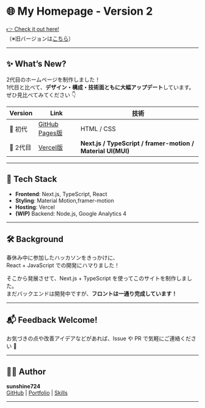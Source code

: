 # 🌐 My Homepage - Version 2

[👉 Check it out here!](https://sunshine724.vercel.app/)  
（※旧バージョンは[こちら](https://sunshine-724.github.io/index-jp.html)）

---

## ✨ What’s New?

2代目のホームページを制作しました！  
1代目と比べて、**デザイン・構成・技術面ともに大幅アップデート**しています。  
ぜひ見比べてみてください 👇

| Version | Link | 技術 |
|--------|------|------|
| 🥇 初代 | [GitHub Pages版](https://sunshine-724.github.io/index-jp.html) | HTML / CSS |
| 🥈 2代目 | [Vercel版](https://sunshine724.vercel.app/) | **Next.js / TypeScript / framer-motion / Material UI(MUI)** |

---

## 🔧 Tech Stack

- **Frontend**: Next.js, TypeScript, React
- **Styling**: Material Motion,framer-motion 
- **Hosting**: Vercel
- **(WIP)** Backend: Node.js, Google Analytics 4

---

## 🛠 Background

春休み中に参加したハッカソンをきっかけに、  
React + JavaScript での開発にハマりました！

そこから発展させて、Next.js + TypeScript を使ってこのサイトを制作しました。  
まだバックエンドは開発中ですが、**フロントは一通り完成しています！**

---

## 📬 Feedback Welcome!

お気づきの点や改善アイデアなどがあれば、Issue や PR で気軽にご連絡ください 🙌

---

## 🧑‍💻 Author

**sunshine724**  
[GitHub](https://github.com/sunshine-724) | [Portfolio](https://sunshine724.vercel.app/portfolio) | [Skills](https://sunshine724.vercel.app/introduction)

---
